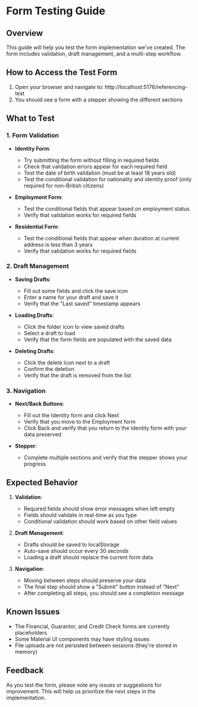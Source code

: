 # Form Testing Guide

## Overview

This guide will help you test the form implementation we've created. The form includes validation, draft management, and a multi-step workflow.

## How to Access the Test Form

1. Open your browser and navigate to: http://localhost:5176/referencing-test
2. You should see a form with a stepper showing the different sections

## What to Test

### 1. Form Validation

- **Identity Form**:
  - Try submitting the form without filling in required fields
  - Check that validation errors appear for each required field
  - Test the date of birth validation (must be at least 18 years old)
  - Test the conditional validation for nationality and identity proof (only required for non-British citizens)

- **Employment Form**:
  - Test the conditional fields that appear based on employment status
  - Verify that validation works for required fields

- **Residential Form**:
  - Test the conditional fields that appear when duration at current address is less than 3 years
  - Verify that validation works for required fields

### 2. Draft Management

- **Saving Drafts**:
  - Fill out some fields and click the save icon
  - Enter a name for your draft and save it
  - Verify that the "Last saved" timestamp appears

- **Loading Drafts**:
  - Click the folder icon to view saved drafts
  - Select a draft to load
  - Verify that the form fields are populated with the saved data

- **Deleting Drafts**:
  - Click the delete icon next to a draft
  - Confirm the deletion
  - Verify that the draft is removed from the list

### 3. Navigation

- **Next/Back Buttons**:
  - Fill out the Identity form and click Next
  - Verify that you move to the Employment form
  - Click Back and verify that you return to the Identity form with your data preserved

- **Stepper**:
  - Complete multiple sections and verify that the stepper shows your progress

## Expected Behavior

1. **Validation**:
   - Required fields should show error messages when left empty
   - Fields should validate in real-time as you type
   - Conditional validation should work based on other field values

2. **Draft Management**:
   - Drafts should be saved to localStorage
   - Auto-save should occur every 30 seconds
   - Loading a draft should replace the current form data

3. **Navigation**:
   - Moving between steps should preserve your data
   - The final step should show a "Submit" button instead of "Next"
   - After completing all steps, you should see a completion message

## Known Issues

- The Financial, Guarantor, and Credit Check forms are currently placeholders
- Some Material UI components may have styling issues
- File uploads are not persisted between sessions (they're stored in memory)

## Feedback

As you test the form, please note any issues or suggestions for improvement. This will help us prioritize the next steps in the implementation. 